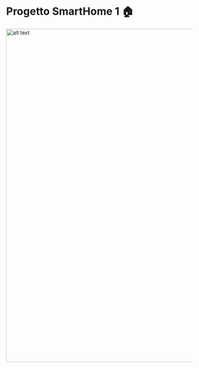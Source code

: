 # Progetto SmartHome 1 🏠

<img src="https://user-images.githubusercontent.com/7064130/73291894-624f8300-4201-11ea-8eaa-ebd266fc2331.gif" alt="alt text" width="900" height="whatever">
